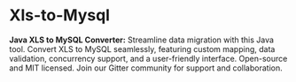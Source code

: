# Xls-to-Mysql
**Java XLS to MySQL Converter:** Streamline data migration with this Java tool. Convert XLS to MySQL seamlessly, featuring custom mapping, data validation, concurrency support, and a user-friendly interface. Open-source and MIT licensed. Join our Gitter community for support and collaboration.
